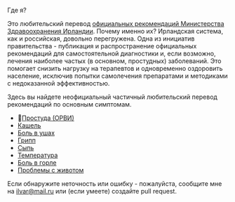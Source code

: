 Где я?


Это любительский перевод [официальных рекомендаций Министерства Здравоохранения Ирландии](http://undertheweather.ie/). Почему именно их? Ирландская система, как и российская, довольно перегружена. Одна из инициатив правительства - публикация и распространение официальных рекомендаций для самостоятельной диагностики и, если возможно, лечения наиболее частых (в основном, простудных) заболеваний. Это помогает снизить нагрузку на терапевтов и одновременно оздоровить население, исключив попытки самолечения препаратами и методиками с недоказанной эффективностью.


Здесь вы найдете неофициальный частичный любительский перевод рекомендаций по основным симптомам. 

 * [Простуда (ОРВИ)](cold.md)
 * [Кашель](cough.md)
 * [Боль в ушах](ear.md)
 * [Грипп](flu.md)
 * [Сыпь](rash.md)
 * [Температура](fever.md)
 * [Боль в горле](throat.md)
 * [Проблемы с животом](tummy.md)



Если обнаружите неточность или ошибку - пожалуйста, сообщите мне на [ilvar@mail.ru](mailto:ilvar@mail.ru) или (если умеете) создайте pull request.
